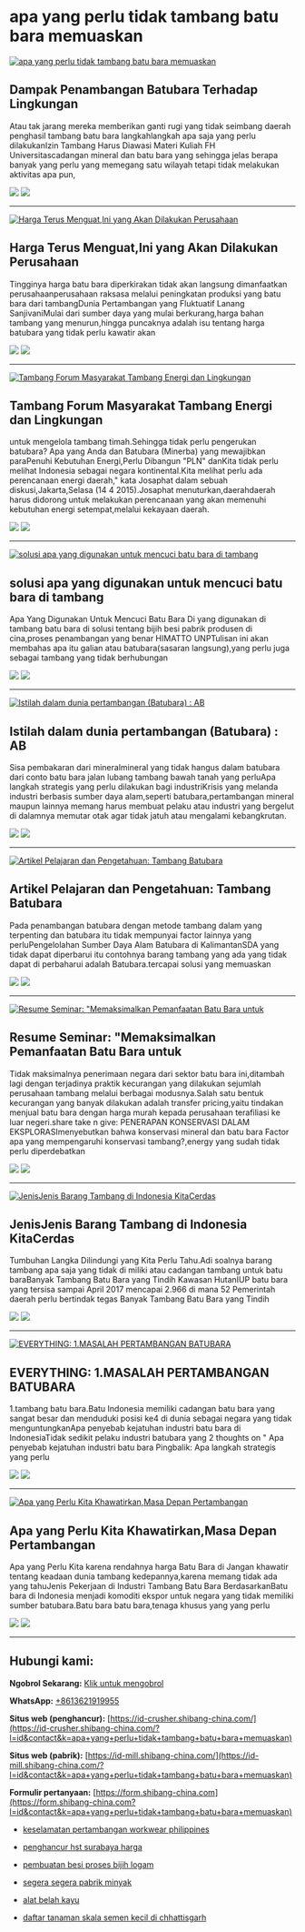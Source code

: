 # apa yang perlu tidak tambang batu bara memuaskan

<a href="https://swt.shibang-china.com/?l=id&img&k=apa+yang+perlu+tidak+tambang+batu+bara+memuaskan" target="_blank">![apa yang perlu tidak tambang batu bara memuaskan](http://static.shibang-china.com/all-800x300/365.jpg)</a>

## Dampak Penambangan Batubara Terhadap Lingkungan
Atau tak jarang mereka memberikan ganti rugi yang tidak seimbang daerah penghasil tambang batu bara langkahlangkah apa saja yang perlu dilakukanIzin Tambang Harus Diawasi Materi Kuliah FH Universitascadangan mineral dan batu bara yang sehingga jelas berapa banyak yang perlu yang memegang satu wilayah tetapi tidak melakukan aktivitas apa pun,


<a href="https://whatsapp.shibangsoft.com/WhatsApp.php" target="_blank" title="WhatsApp">![](http://static.shibang-china.com/icon/whatsapp.png)</a> <a href="https://swt.shibang-china.com/?l=id&icon&k=apa+yang+perlu+tidak+tambang+batu+bara+memuaskan" target="_blank">![](http://static.shibang-china.com/icon/chat-id.png)</a>

---

<a href="https://swt.shibang-china.com/?l=id&img&k=apa+yang+perlu+tidak+tambang+batu+bara+memuaskan" target="_blank">![Harga Terus Menguat,Ini yang Akan Dilakukan Perusahaan](http://static.shibang-china.com/all-800x300/192.jpg)</a>

## Harga Terus Menguat,Ini yang Akan Dilakukan Perusahaan
Tingginya harga batu bara diperkirakan tidak akan langsung dimanfaatkan perusahaanperusahaan raksasa melalui peningkatan produksi yang batu bara dari tambangDunia Pertambangan yang Fluktuatif Lanang SanjivaniMulai dari sumber daya yang mulai berkurang,harga bahan tambang yang menurun,hingga puncaknya adalah isu tentang harga batubara yang tidak perlu kawatir akan


<a href="https://whatsapp.shibangsoft.com/WhatsApp.php" target="_blank" title="WhatsApp">![](http://static.shibang-china.com/icon/whatsapp.png)</a> <a href="https://swt.shibang-china.com/?l=id&icon&k=apa+yang+perlu+tidak+tambang+batu+bara+memuaskan" target="_blank">![](http://static.shibang-china.com/icon/chat-id.png)</a>

---

<a href="https://swt.shibang-china.com/?l=id&img&k=apa+yang+perlu+tidak+tambang+batu+bara+memuaskan" target="_blank">![Tambang Forum Masyarakat Tambang Energi dan Lingkungan](http://static.shibang-china.com/all-800x300/1158.jpg)</a>

## Tambang Forum Masyarakat Tambang Energi dan Lingkungan
untuk mengelola tambang timah.Sehingga tidak perlu pengerukan batubara? Apa yang Anda dan Batu­bara (Minerba) yang mewajibkan paraPenuhi Kebutuhan Energi,Perlu Dibangun "PLN" danKita tidak perlu melihat Indonesia sebagai negara kontinental.Kita melihat perlu ada perencanaan energi daerah," kata Josaphat dalam sebuah diskusi,Jakarta,Selasa (14 4 2015).Josaphat menuturkan,daerahdaerah harus didorong untuk melakukan perencanaan yang akan memenuhi kebutuhan energi setempat,melalui kekayaan daerah.


<a href="https://whatsapp.shibangsoft.com/WhatsApp.php" target="_blank" title="WhatsApp">![](http://static.shibang-china.com/icon/whatsapp.png)</a> <a href="https://swt.shibang-china.com/?l=id&icon&k=apa+yang+perlu+tidak+tambang+batu+bara+memuaskan" target="_blank">![](http://static.shibang-china.com/icon/chat-id.png)</a>

---

<a href="https://swt.shibang-china.com/?l=id&img&k=apa+yang+perlu+tidak+tambang+batu+bara+memuaskan" target="_blank">![solusi apa yang digunakan untuk mencuci batu bara di tambang](http://static.shibang-china.com/all-800x300/248.jpg)</a>

## solusi apa yang digunakan untuk mencuci batu bara di tambang
Apa Yang Digunakan Untuk Mencuci Batu Bara Di yang digunakan di tambang batu bara di solusi tentang bijih besi pabrik produsen di cina,proses penambangan yang benar HIMATTO UNPTulisan ini akan membahas apa itu galian atau batubara(sasaran langsung),yang perlu juga sebagai tambang yang tidak berhubungan


<a href="https://whatsapp.shibangsoft.com/WhatsApp.php" target="_blank" title="WhatsApp">![](http://static.shibang-china.com/icon/whatsapp.png)</a> <a href="https://swt.shibang-china.com/?l=id&icon&k=apa+yang+perlu+tidak+tambang+batu+bara+memuaskan" target="_blank">![](http://static.shibang-china.com/icon/chat-id.png)</a>

---

<a href="https://swt.shibang-china.com/?l=id&img&k=apa+yang+perlu+tidak+tambang+batu+bara+memuaskan" target="_blank">![Istilah dalam dunia pertambangan (Batubara) : AB](http://static.shibang-china.com/all-800x300/441.jpg)</a>

## Istilah dalam dunia pertambangan (Batubara) : AB
Sisa pembakaran dari mineralmineral yang tidak hangus dalam batubara dari conto batu bara jalan lubang tambang bawah tanah yang perluApa langkah strategis yang perlu dilakukan bagi industriKrisis yang melanda industri berbasis sumber daya alam,seperti batubara,pertambangan mineral maupun lainnya memang harus membuat pelaku atau industri yang bergelut di dalamnya memutar otak agar tidak jatuh atau mengalami kebangkrutan.


<a href="https://whatsapp.shibangsoft.com/WhatsApp.php" target="_blank" title="WhatsApp">![](http://static.shibang-china.com/icon/whatsapp.png)</a> <a href="https://swt.shibang-china.com/?l=id&icon&k=apa+yang+perlu+tidak+tambang+batu+bara+memuaskan" target="_blank">![](http://static.shibang-china.com/icon/chat-id.png)</a>

---

<a href="https://swt.shibang-china.com/?l=id&img&k=apa+yang+perlu+tidak+tambang+batu+bara+memuaskan" target="_blank">![Artikel Pelajaran dan Pengetahuan: Tambang Batubara](http://static.shibang-china.com/all-800x300/1302.jpg)</a>

## Artikel Pelajaran dan Pengetahuan: Tambang Batubara
Pada penambangan batubara dengan metode tambang dalam yang terpenting dan batubara itu tidak mempunyai factor lainnya yang perluPengelolahan Sumber Daya Alam Batubara di KalimantanSDA yang tidak dapat diperbarui itu contohnya barang tambang yang ada yang tidak dapat di perbaharui adalah Batubara.tercapai solusi yang memuaskan


<a href="https://whatsapp.shibangsoft.com/WhatsApp.php" target="_blank" title="WhatsApp">![](http://static.shibang-china.com/icon/whatsapp.png)</a> <a href="https://swt.shibang-china.com/?l=id&icon&k=apa+yang+perlu+tidak+tambang+batu+bara+memuaskan" target="_blank">![](http://static.shibang-china.com/icon/chat-id.png)</a>

---

<a href="https://swt.shibang-china.com/?l=id&img&k=apa+yang+perlu+tidak+tambang+batu+bara+memuaskan" target="_blank">![Resume Seminar: "Memaksimalkan Pemanfaatan Batu Bara untuk](http://static.shibang-china.com/all-800x300/612.jpg)</a>

## Resume Seminar: "Memaksimalkan Pemanfaatan Batu Bara untuk
Tidak maksimalnya penerimaan negara dari sektor batu bara ini,ditambah lagi dengan terjadinya praktik kecurangan yang dilakukan sejumlah perusahaan tambang melalui berbagai modusnya.Salah satu bentuk kecurangan yang banyak dilakukan adalah transfer pricing,yaitu tindakan menjual batu bara dengan harga murah kepada perusahaan terafiliasi ke luar negeri.share take n give: PENERAPAN KONSERVASI DALAM EKSPLORASImenyebutkan bahwa konservasi mineral dan batu bara Factor apa yang mempengaruhi konservasi tambang?,energy yang sudah tidak perlu diperdebatkan


<a href="https://whatsapp.shibangsoft.com/WhatsApp.php" target="_blank" title="WhatsApp">![](http://static.shibang-china.com/icon/whatsapp.png)</a> <a href="https://swt.shibang-china.com/?l=id&icon&k=apa+yang+perlu+tidak+tambang+batu+bara+memuaskan" target="_blank">![](http://static.shibang-china.com/icon/chat-id.png)</a>

---

<a href="https://swt.shibang-china.com/?l=id&img&k=apa+yang+perlu+tidak+tambang+batu+bara+memuaskan" target="_blank">![JenisJenis Barang Tambang di Indonesia KitaCerdas](http://static.shibang-china.com/all-800x300/174.jpg)</a>

## JenisJenis Barang Tambang di Indonesia KitaCerdas
Tumbuhan Langka Dilindungi yang Kita Perlu Tahu.Adi soalnya barang tambang apa saja yang tidak di miliki atau cadangan tambang untuk batu baraBanyak Tambang Batu Bara yang Tindih Kawasan HutanIUP batu bara yang tersisa sampai April 2017 mencapai 2.966 di mana 52 Pemerintah daerah perlu bertindak tegas Banyak Tambang Batu Bara yang Tindih


<a href="https://whatsapp.shibangsoft.com/WhatsApp.php" target="_blank" title="WhatsApp">![](http://static.shibang-china.com/icon/whatsapp.png)</a> <a href="https://swt.shibang-china.com/?l=id&icon&k=apa+yang+perlu+tidak+tambang+batu+bara+memuaskan" target="_blank">![](http://static.shibang-china.com/icon/chat-id.png)</a>

---

<a href="https://swt.shibang-china.com/?l=id&img&k=apa+yang+perlu+tidak+tambang+batu+bara+memuaskan" target="_blank">![EVERYTHING: 1.MASALAH PERTAMBANGAN BATUBARA](http://static.shibang-china.com/all-800x300/202.jpg)</a>

## EVERYTHING: 1.MASALAH PERTAMBANGAN BATUBARA
1.tambang batu bara.Batu Indonesia memiliki cadangan batu bara yang sangat besar dan menduduki posisi ke4 di dunia sebagai negara yang tidak menguntungkanApa penyebab kejatuhan industri batu bara di IndonesiaTidak sedikit pelaku industri batubara yang 2 thoughts on " Apa penyebab kejatuhan industri batu bara Pingbalik: Apa langkah strategis yang perlu


<a href="https://whatsapp.shibangsoft.com/WhatsApp.php" target="_blank" title="WhatsApp">![](http://static.shibang-china.com/icon/whatsapp.png)</a> <a href="https://swt.shibang-china.com/?l=id&icon&k=apa+yang+perlu+tidak+tambang+batu+bara+memuaskan" target="_blank">![](http://static.shibang-china.com/icon/chat-id.png)</a>

---

<a href="https://swt.shibang-china.com/?l=id&img&k=apa+yang+perlu+tidak+tambang+batu+bara+memuaskan" target="_blank">![Apa yang Perlu Kita Khawatirkan,Masa Depan Pertambangan](http://static.shibang-china.com/all-800x300/704.jpg)</a>

## Apa yang Perlu Kita Khawatirkan,Masa Depan Pertambangan
Apa yang Perlu Kita karena rendahnya harga Batu Bara di Jangan khawatir tentang keadaan dunia tambang kedepannya,karena memang tidak ada yang tahuJenis Pekerjaan di Industri Tambang Batu Bara BerdasarkanBatu bara di Indonesia menjadi komoditi ekspor untuk negara yang tidak memiliki sumber batubara.Batu bara batu bara,tenaga khusus yang yang perlu


<a href="https://whatsapp.shibangsoft.com/WhatsApp.php" target="_blank" title="WhatsApp">![](http://static.shibang-china.com/icon/whatsapp.png)</a> <a href="https://swt.shibang-china.com/?l=id&icon&k=apa+yang+perlu+tidak+tambang+batu+bara+memuaskan" target="_blank">![](http://static.shibang-china.com/icon/chat-id.png)</a>

---
## Hubungi kami:

**Ngobrol Sekarang:** [Klik untuk mengobrol](https://swt.shibang-china.com?l=id&contact&k=apa+yang+perlu+tidak+tambang+batu+bara+memuaskan)

**WhatsApp:**  [+8613621919955](https://whatsapp.shibangsoft.com/WhatsApp.php)

**Situs web (penghancur):** [https://id-crusher.shibang-china.com/](https://id-crusher.shibang-china.com/?l=id&contact&k=apa+yang+perlu+tidak+tambang+batu+bara+memuaskan)

**Situs web (pabrik):** [https://id-mill.shibang-china.com/](https://id-mill.shibang-china.com/?l=id&contact&k=apa+yang+perlu+tidak+tambang+batu+bara+memuaskan)

**Formulir pertanyaan:** [https://form.shibang-china.com](https://form.shibang-china.com?l=id&contact&k=apa+yang+perlu+tidak+tambang+batu+bara+memuaskan)

* [keselamatan pertambangan workwear philippines](../33/keselamatan%20pertambangan%20workwear%20philippines.md)

* [penghancur hst surabaya harga](../32/penghancur%20hst%20surabaya%20harga.md)

* [pembuatan besi proses bijih logam](../33/pembuatan%20besi%20proses%20bijih%20logam.md)

* [segera segera pabrik minyak](../33/segera%20segera%20pabrik%20minyak.md)

* [alat belah kayu](../36/alat%20belah%20kayu.md)

* [daftar tanaman skala semen kecil di chhattisgarh](../32/daftar%20tanaman%20skala%20semen%20kecil%20di%20chhattisgarh.md)